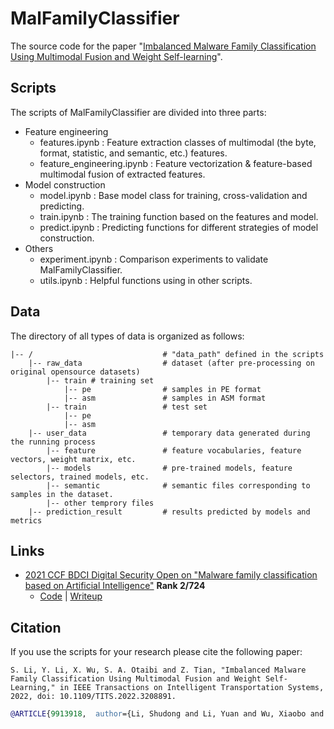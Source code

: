 # MalFamilyClassifier
The source code for the paper "[Imbalanced Malware Family Classification Using Multimodal Fusion and Weight Self-learning](https://ieeexplore.ieee.org/abstract/document/9913918)".

## Scripts

The scripts of MalFamilyClassifier are divided into three parts:

- Feature engineering
  - features.ipynb : Feature extraction classes of multimodal (the byte, format, statistic, and semantic, etc.) features.
  - feature_engineering.ipynb : Feature vectorization & feature-based multimodal fusion of extracted features.
- Model construction
  - model.ipynb : Base model class for training, cross-validation and predicting.
  - train.ipynb : The training function based on the features and model.
  - predict.ipynb : Predicting functions for different strategies of model construction.
- Others
  - experiment.ipynb : Comparison experiments to validate MalFamilyClassifier.
  - utils.ipynb : Helpful functions using in other scripts.

## Data

The directory of all types of data is organized as follows:

```
|-- /                             # "data_path" defined in the scripts
    |-- raw_data                  # dataset (after pre-processing on original opensource datasets)
        |-- train # training set
            |-- pe                # samples in PE format
            |-- asm               # samples in ASM format
        |-- train                 # test set
            |-- pe
            |-- asm
    |-- user_data                 # temporary data generated during the running process
        |-- feature               # feature vocabularies, feature vectors, weight matrix, etc.
        |-- models                # pre-trained models, feature selectors, trained models, etc.
        |-- semantic              # semantic files corresponding to samples in the dataset.
        |-- other temprory files
    |-- prediction_result         # results predicted by models and metrics
```

## Links

- [2021 CCF BDCI Digital Security Open on "Malware family classification based on Artificial Intelligence"](https://www.datafountain.cn/competitions/507) **Rank 2/724**
  - [Code](https://gitee.com/LizhengyangSec/malware_-classification_-bdci/tree/master) | [Writeup](https://mp.weixin.qq.com/s/q0ScSZyXFK8XLgMTBU9k5g)

## Citation
If you use the scripts for your research please cite the following paper:

 ```
S. Li, Y. Li, X. Wu, S. A. Otaibi and Z. Tian, "Imbalanced Malware Family Classification Using Multimodal Fusion and Weight Self-Learning," in IEEE Transactions on Intelligent Transportation Systems, 2022, doi: 10.1109/TITS.2022.3208891.
 ```
 
 ```bib
@ARTICLE{9913918,  author={Li, Shudong and Li, Yuan and Wu, Xiaobo and Otaibi, Sattam Al and Tian, Zhihong},  journal={IEEE Transactions on Intelligent Transportation Systems},   title={Imbalanced Malware Family Classification Using Multimodal Fusion and Weight Self-Learning},   year={2022},  volume={},  number={},  pages={1-11},  doi={10.1109/TITS.2022.3208891}}
```

